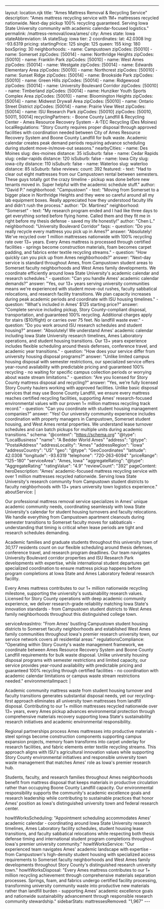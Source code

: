 ---
layout: location.njk
title: "Ames Mattress Removal & Recycling Service"
description: "Ames mattress recycling service with 1M+ mattresses recycled nationwide. Next-day pickup 100% recycling guaranteed. Serving Iowa State University community with academic calendar-focused logistics."
permalink: /mattress-removal/iowa/ames/
city: Ames state: Iowa stateAbbreviation: IA stateSlug: iowa tier: 2 coordinates: lat: 42.0308 lng: -93.6319 pricing: startingPrice: 125 single: 125 queen: 155 king: 180 boxSpring: 30 neighborhoods: - name: Campustown zipCodes: [50010] - name: Somerset zipCodes: [50014] - name: Northridge Heights zipCodes: [50010] - name: Franklin Park zipCodes: [50010] - name: West Ames zipCodes: [50014] - name: Westgate zipCodes: [50014] - name: Edwards Elementary Area zipCodes: [50010] - name: Northcrest zipCodes: [50010] - name: Sunset Ridge zipCodes: [50014] - name: Brookside Park zipCodes: [50010] - name: Green Hills zipCodes: [50014] - name: Ridgewood zipCodes: [50014] - name: University Boulevard Corridor zipCodes: [50010] - name: Timberland zipCodes: [50014] - name: Hunziker Youth Sports Complex Area zipCodes: [50010] - name: Bloomington Heights zipCodes: [50014] - name: Midwest Drywall Area zipCodes: [50010] - name: Ontario Street District zipCodes: [50014] - name: Prairie View West zipCodes: [50014] - name: ISU Research Park zipCodes: [50010] zipCodes: [50010, 50011, 50014] recyclingPartners: - Boone County Landfill & Recycling Center - Ames Resource Recovery System - A-TEC Recycling (Des Moines) localRegulations: "Story County requires proper disposal through approved facilities with coordination needed between City of Ames Resource Recovery System and Boone County Landfill for bulk waste. Academic calendar creates peak demand periods requiring advance scheduling during student move-in/move-out seasons." nearbyCities: - name: Des Moines slug: des-moines distance: 35 isSuburb: false - name: Cedar Rapids slug: cedar-rapids distance: 120 isSuburb: false - name: Iowa City slug: iowa-city distance: 110 isSuburb: false - name: Waterloo slug: waterloo distance: 85 isSuburb: false reviews: count: 392 featured: - text: "Had to clear out eight mattresses from our Campustown rental between semesters. These guys totally got the crazy timeline - pickup was done before new tenants moved in. Super helpful with the academic schedule stuff." author: "David P." neighborhood: "Campustown" - text: "Moving from Somerset to a bigger place in Northridge Heights and they were so careful around all my lab equipment boxes. Really appreciated how they understood faculty life and didn't rush the process." author: "Dr. Martinez" neighborhood: "Somerset" - text: "My research program ended and I had like three days to get everything sorted before flying home. Called them and they fit me in right before my thesis defense - saved my life honestly!" author: "Chen L." neighborhood: "University Boulevard Corridor" faqs: - question: "Do you really recycle every mattress you pick up in Ames?" answer: "Absolutely! We've recycled over 1 million mattresses nationwide with 100% recycling rate over 13+ years. Every Ames mattress is processed through certified facilities - springs become construction materials, foam becomes carpet padding, and fabrics enter textile recycling streams." - question: "How quickly can you pick up from Ames neighborhoods?" answer: "Next-day service is standard throughout Ames, from Campustown student areas to Somerset faculty neighborhoods and West Ames family developments. We coordinate efficiently around Iowa State University's academic calendar and research schedules." - question: "Can you handle Ames' academic calendar demands?" answer: "Yes, our 13+ years serving university communities means we're experienced with student move-out rushes, faculty sabbatical relocations, and research facility transitions. We plan capacity increases during peak academic periods and coordinate with ISU housing timelines." - question: "What's included in Ames' $125 starting price?" answer: "Complete service including pickup, Story County-compliant disposal, transportation, and guaranteed 100% recycling. Additional charges apply for stairs ($10/flight) or carries over 75 feet. No landfill waste ever." - question: "Do you work around ISU research schedules and student housing?" answer: "Absolutely! We understand Ames' academic calendar including Iowa State University research timelines, Ames Laboratory operations, and student housing transitions. Our 13+ years experience includes flexible scheduling around thesis defenses, conference travel, and academic year transitions." - question: "How does your service differ from university housing disposal programs?" answer: "Unlike limited campus housing disposal with semester restrictions, our specialized service offers year-round availability with predictable pricing and guaranteed 100% recycling - no waiting for specific campus collection periods or worrying about waste stream limitations." - question: "Are you licensed for Story County mattress disposal and recycling?" answer: "Yes, we're fully licensed Story County haulers working with approved facilities. Unlike basic disposal services that may use Boone County Landfill, we ensure every mattress reaches certified recycling facilities, supporting Ames' research-focused environmental values with our proven 1+ million mattress recycling track record." - question: "Can you coordinate with student housing management companies?" answer: "Yes! Our university community experience includes coordination with property managers in Campustown, Somerset student housing, and West Ames rental properties. We understand lease turnover schedules and can batch pickups for multiple units during academic transitions." schema: "@context": "https://schema.org" "@type": "LocalBusiness" "name": "A Bedder World Ames" "address": "@type": "PostalAddress" "addressLocality": "Ames" "addressRegion": "Iowa" "addressCountry": "US" "geo": "@type": "GeoCoordinates" "latitude": 42.0308 "longitude": -93.6319 "telephone": "720-263-6094" "priceRange": "$125-$180" "serviceArea": "Ames, Iowa" "aggregateRating": "@type": "AggregateRating" "ratingValue": "4.9" "reviewCount": "392" pageContent: heroDescription: "Ames' academic-focused mattress recycling service with over 1 million mattresses recycled nationwide. Serving Iowa State University's research community from Campustown student districts to faculty neighborhoods with 13+ years university town logistics experience." aboutService: | <p>Our professional mattress removal service specializes in Ames' unique academic community needs, coordinating seamlessly with Iowa State University's calendar for student housing turnovers and faculty relocations. We handle everything from Campustown apartment cleanouts during semester transitions to Somerset faculty moves for sabbaticals - understanding that timing is critical when lease periods are tight and research schedules demanding.</p> <p>Academic families and graduate students throughout this university town of 30,177 residents count on our flexible scheduling around thesis defenses, conference travel, and research program deadlines. Our team navigates University Boulevard corridor properties and ISU Research Park developments with expertise, while international student departures get specialized coordination to ensure mattress pickup happens before program completions at Iowa State and Ames Laboratory federal research facility.</p> <p>Every Ames mattress contributes to our 1+ million nationwide recycling milestone, supporting the university's sustainability research values. Licensed for Story County operations with deep academic community experience, we deliver research-grade reliability matching Iowa State's innovation standards - from Campustown student districts to West Ames family neighborhoods throughout this distinguished college town.</p> serviceAreasIntro: "From Ames' bustling Campustown student housing districts to Somerset faculty neighborhoods and established West Ames family communities throughout Iowa's premier research university town, our service network covers all residential areas:" regulationsCompliance: "Operating within Story County's waste management framework, we coordinate between Ames Resource Recovery System and Boone County Landfill requirements for bulk waste disposal. Unlike university housing disposal programs with semester restrictions and limited capacity, our service provides year-round availability with predictable pricing and guaranteed 100% recycling through certified facilities - no coordination with academic calendar limitations or campus waste stream restrictions needed." environmentalImpact: | <p>Academic community mattress waste from student housing turnover and faculty transitions generates substantial disposal needs, yet our recycling-first approach eliminates all university town mattresses from landfill disposal. Contributing to our 1+ million mattresses recycled nationwide over 13+ years, every Ames pickup advances environmental protection through comprehensive materials recovery supporting Iowa State's sustainability research initiatives and academic environmental responsibility.</p> <p>Regional partnerships process Ames mattresses into productive materials - steel springs become construction components supporting campus expansion projects, memory foam transforms into carpet underlay for research facilities, and fabric elements enter textile recycling streams. This approach aligns with ISU's agricultural innovation values while supporting Story County environmental initiatives and responsible university town waste management that matches Ames' role as Iowa's premier research hub.</p> <p>Students, faculty, and research families throughout Ames neighborhoods benefit from mattress disposal that keeps materials in productive circulation rather than occupying Boone County Landfill capacity. Our environmental responsibility supports the community's academic excellence goals and research leadership while contributing to sustainable practices that honor Ames' position as Iowa's distinguished university town and federal research center.</p> howItWorksScheduling: "Appointment scheduling accommodates Ames' academic calendar - coordinating around Iowa State University research timelines, Ames Laboratory facility schedules, student housing lease transitions, and faculty sabbatical relocations while respecting both thesis defense timing and international student program completions throughout Iowa's premier university community." howItWorksService: "Our experienced team navigates Ames' academic landscape with expertise - from Campustown's high-density student housing with specialized access requirements to Somerset faculty neighborhoods and West Ames family developments throughout Story County's distinguished research university town." howItWorksDisposal: "Every Ames mattress contributes to our 1+ million recycling achievement through comprehensive materials separation processes. Springs, foam, and fabrics undergo certified facility processing, transforming university community waste into productive new materials rather than landfill burden - supporting Ames' academic excellence goals and nationwide sustainability advancement through responsible research community stewardship." sidebarStats: mattressesRemoved: "1,967" ---